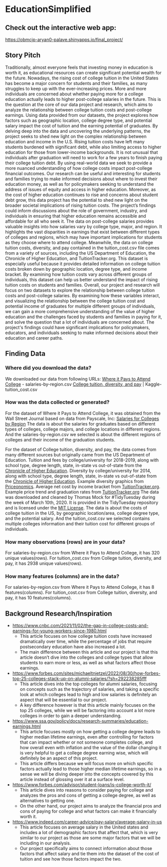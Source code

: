 # EducationSimplified

## Check out the interactive web app: 
https://obmcjp-aryan0-palave.shinyapps.io/final_project/

## Story Pitch
Traditionally, almost everyone feels that investing money in education is worth it, as educational resources can create significant potential wealth for the future. Nowadays, the rising cost of college tuition in the United States has become a major concern for students and their families, as many struggles to keep up with the ever-increasing prices. More and more individuals are concerned about whether paying more for a college education actually leads to higher post-college salaries in the future. This is the question at the core of our data project and research, which aims to analyze the relationship between college tuition costs and post-college earnings. Using data provided from our datasets, the project explores how factors such as geographic location, college degree type, and potential salary impact the cost of tuition and the earning potential of graduates. By delving deep into the data and uncovering the underlying patterns, the project seeks to shed new light on the complex relationship between education and income in the U.S. Rising tuition costs have left many students burdened with significant debt, while also limiting access to higher education for those from lower-income backgrounds. It is not unusual that individuals after graduation will need to work for a few years to finish paying their college tuition debt. By using real-world data we seek to provide a more nuanced understanding of how college costs impact post-college financial outcomes. Our research can be useful and interesting for students and families trying to make informed decisions about where to invest their education money, as well as for policymakers seeking to understand the address of issues of equity and access in higher education. Moreover, as the cost of higher education continues to rise and concerns about student debt grow, this data project has the potential to shed new light on the broader societal implications of rising tuition costs. The project’s findings could inform discussions about the role of government, industry, and individuals in ensuring that higher education remains accessible and affordable for all who seek it. The data on post-college salaries provides valuable insights into how salaries vary by college type, major, and region. It highlights the vast disparities in earnings that exist between different types of colleges and regions, which may have important implications for students as they choose where to attend college. Meanwhile, the data on college tuition costs, diversity, and pay contained in the tuition_cost.csv file comes from a  variety of sources, including the US Department of Education, the Chronicle of Higher Education, and TuitionTracker.org. This dataset is especially useful because it provides detailed information on college tuition costs broken down by geographic location, degree type, and income bracket. By examining how tuition costs vary across different groups of individuals, this dataset can help us better understand the impact of rising tuition costs on students and families.
Overall, our project and research will focus on two datasets to explore the relationship between college tuition costs and post-college salaries. By examining how these variables interact, and visualizing the relationship between the college tuition cost and potential income of graduates for multiple different groups of individuals, we can gain a more comprehensive understanding of the value of higher education and the challenges faced by students and families in paying for it, and solve the question that a lot of individuals are concerned about. The project's findings could have significant implications for policymakers, educators, and individuals seeking to make informed decisions about their education and career paths.

## Finding Data
### Where did you download the data?
We downloaded our data from following URLs:
[Where it Pays to Attend College](https://www.kaggle.com/datasets/wsj/college-salaries) - salaries-by-region.csv
[College tuition, diversity, and pay](https://www.kaggle.com/datasets/jessemostipak/college-tuition-diversity-and-pay) | Kaggle- tuition_cost.csv

### How was the data collected or generated?
For the dataset of Where it Pays to Attend College, it was obtained from the Wall Street Journal based on data from Payscale, Inc:
[Salaries for Colleges by Region](http://online.wsj.com/public/resources/documents/info-Salaries_for_Colleges_by_Region-sort.html)
The data is about the salaries for graduates based on different types of colleges, college majors, and college locations in different regions. And the salaries-by-region.csv we selected is about the different regions of colleges and their income of the graduation students. 

For the dataset of College tuition, diversity, and pay, the data comes from many different sources but originally came from the US Department of Education. 
Tuition and fees by college/university for 2018-2019, along with school type, degree length, state, in-state vs out-of-state from the [Chronicle of Higher Education](https://www.chronicle.com/interactives/tuition-and-fees).
Diversity by college/university for 2014, along with school type, degree length, state, in-state vs out-of-state from the [Chronicle of Higher Education](https://www.chronicle.com/interactives/student-diversity-2016).
Example diversity graphics from [Priceonomics](https://priceonomics.com/ranking-the-most-and-least-diverse-colleges-in/).
Average net cost by income bracket from [TuitionTracker.org](https://www.tuitiontracker.org/).
Example price trend and graduation rates from [TuitionTracker.org](https://www.tuitiontracker.org/school.html?unitid=228778)
The data was downloaded and cleaned by Thomas Mock for #TidyTuesday during the week of March 10th, 2020. It is provided in the TidyTuesday repository and is licensed under the [MIT License](https://github.com/rfordatascience/tidytuesday/blob/master/LICENSE). The data is about the costs of college tuition in the US, by geographic location/area, college degree type, and the potential salary. And the tuition_cost.csv we selected contains multiple colleges information and their tuition cost for different groups of individuals.

### How many observations (rows) are in your data?
For salaries-by-region.csv from Where it Pays to Attend College, it has 320 unique values(rows).
For tuition_cost.csv from College tuition, diversity, and pay, it has 2938 unique values(rows).

### How many features (columns) are in the data?
For salaries-by-region.csv from Where it Pays to Attend College, it has 8 features(columns).
For tuition_cost.csv from College tuition, diversity, and pay, it has 10 features(columns).


## Background Research/Inspiration
- https://www.cnbc.com/2021/11/02/the-gap-in-college-costs-and-earnings-for-young-workers-since-1980.html
  - This article focuses on how college tuition costs have increased dramatically over time, while the percentage of jobs that require postsecondary education have also increased a lot. 
  - The main difference between this article and our project is that this article 
doesn’t dive into the colleges and college types that allow students to earn more or less, as well as what factors affect those earnings. 
- https://www.forbes.com/sites/michaeltnietzel/2022/08/30/how-forbes-top-25-colleges-stack-up-on-alumni-salaries/?sh=292238285fff
  - This article dives into the top colleges for alumni salaries, focusing on concepts such as the trajectory of salaries, and taking a specific look at which colleges lead to high and low salaries is definitely an aspect that will be essential to our project. 
  - A key difference however is that this article mainly focuses on the top 25 colleges, while we will be factoring into account a lot more colleges in order to gain a deeper understanding. 
- https://www.ssa.gov/policy/docs/research-summaries/education-earnings.html
  - This article focuses mostly on how getting a college degree leads to higher median lifetime earnings, even after controlling for factors that can impact whether or not someone completes college, and how overall even with inflation and the value of the dollar changing it is very helpful to get a college degree earning wise, which will definitely be an aspect of this project. 
  - This article differs because we will focus more on which specific factors actually lead to those higher median lifetime earnings, so in a sense we will be diving deeper into the concepts covered by this article instead of glossing over it at a surface level. 
- https://www.forbes.com/advisor/student-loans/is-college-worth-it/
  - This article dives into reasons to consider paying for college and analyzes the pros and cons of getting a college degree, as well as alternatives to getting one. 
  - On the other hand, our project aims to analyze the financial pros and cons of paying for college and what factors can make it financially worth it. 
- https://www.indeed.com/career-advice/pay-salary/average-salary-in-us
  - This article focuses on average salary in the United states and includes a lot of demographic factors that affect that, which is very similar to our project as those are some major factors that we will be including in our analysis. 
  - Our project specifically aims to connect information about those factors that affect salary and tie them into the dataset of the cost of tuition and see how those factors impact the two. 


